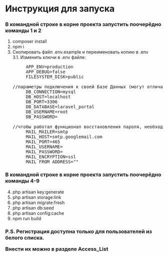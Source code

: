 # Инструкция для запуска
### В командной строке в корне проекта запустить поочерёдно команды 1 и 2

1. composer install
2. npm i
3. Скопировать файл .env.example и переименовать копию в .env <br>
    3.1. Изменить ключи в .env файле: <br>
    <pre>
        APP_ENV=production
        APP_DEBUG=false
        FILESYSTEM_DISK=public
   
   //параметры подключения к своей Базе Данных (могут отличаться)
        DB_CONNECTION=mysql
        DB_HOST=localhost
        DB_PORT=3306
        DB_DATABASE=laravel_portal
        DB_USERNAME=root
        DB_PASSWORD=
   
   //чтобы работал функционал восстановления пароля, необходимо указать свои параметры почтового сервера
        MAIL_MAILER=smtp
        MAIL_HOST=smtp.googlemail.com
        MAIL_PORT=465
        MAIL_USERNAME=
        MAIL_PASSWORD=
        MAIL_ENCRYPTION=ssl
        MAIL_FROM_ADDRESS=""
   </pre>
### В командной строке в корне проекта запустить поочерёдно команды 4-9

4. php artisan key:generate
5. php artisan storage:link
6. php artisan migrate:fresh
7. php artisan db:seed 
8. php artisan config:cache
9. npm run build

### <p>P.S. Регистрация доступна только для пользователей из белого списка.</p> Внести их можно в разделе Access_List
